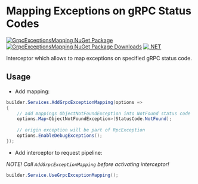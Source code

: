 # Mapping Exceptions on gRPC Status Codes

[![GrpcExceptionsMapping NuGet Package](https://img.shields.io/nuget/v/Protomorphine.GrpcExceptionsMapping.svg)](https://www.nuget.org/packages/Protomorphine.GrpcExceptionsMapping/) [![GrpcExceptionsMapping NuGet Package Downloads](https://img.shields.io/nuget/dt/Protomorphine.GrpcExceptionsMapping)](https://www.nuget.org/packages/Protomorphine.GrpcExceptionsMapping/g) [![.NET](https://github.com/protomorphine/GrpcExceptionsMapping/actions/workflows/dotnet.yml/badge.svg)](https://github.com/protomorphine/GrpcExceptionsMapping/actions/workflows/dotnet.yml)

Interceptor which allows to map exceptions on specified gRPC status code.

## Usage

- Add mapping:
```c#
builder.Services.AddGrpcExceptionMapping(options =>
{
    // add mappings ObjectNotFoundException into NotFound status code
    options.Map<ObjectNotFoundException>(StatusCode.NotFound);
    
    // origin exception will be part of RpcException
    options.EnableDebugExceptions();
});
```

- Add interceptor to request pipeline:

_NOTE! Call `AddGrpcExceptionMapping` before activating interceptor!_
```c#
builder.Service.UseGrpcExceptionMapping();
```
